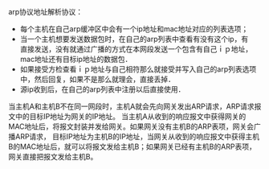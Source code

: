 


arp协议地址解析协议：

- 每个主机在自己arp缓冲区中会有一个ip地址和mac地址对应的列表选项；
- 当一个主机想要发送数据包时，在自己的arp列表中查看有没有这个ip，有　直接发送，没有就通过广播的方式在本网段发送一个包含有自己ｉｐ地址，mac地址还有目标ip地址的数据包．
- 如果接受方检查看ｉｐ地址与自己相符那么就接受并写入自己的arp列表选项中，然后回复，如果不是那么就理会，直接丢掉．
- 源ip收到后，在自己的arp列表中注册以后直接使用．


当主机A和主机B不在同一网段时，主机A就会先向网关发出ARP请求，ARP请求报文中的目标IP地址为网关的IP地址。
当主机A从收到的响应报文中获得网关的MAC地址后，将报文封装并发给网关。如果网关没有主机B的ARP表项，网关会广播ARP请求，
目标IP地址为主机B的IP地址，当网关从收到的响应报文中获得主机B的MAC地址后，就可以将报文发给主机B；如果网关已经有主机B的ARP表项，
网关直接把报文发给主机B。
